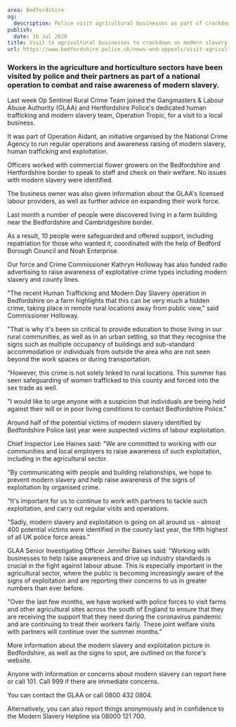 ```yaml
area: Bedfordshire
og:
  description: Police visit agricultural businesses as part of crackdown on modern slavery
publish:
  date: 16 Jul 2020
title: Visit to agricultural businesses to crackdown on modern slavery
url: https://www.bedfordshire.police.uk/news-and-appeals/visit-agricultural-businesses-crackdown-modern-slavery
```

### Workers in the agriculture and horticulture sectors have been visited by police and their partners as part of a national operation to combat and raise awareness of modern slavery.

Last week Op Sentinel Rural Crime Team joined the Gangmasters & Labour Abuse Authority (GLAA) and Hertfordshire Police's dedicated human trafficking and modern slavery team, Operation Tropic, for a visit to a local business.

It was part of Operation Aidant, an initiative organised by the National Crime Agency to run regular operations and awareness raising of modern slavery, human trafficking and exploitation.

Officers worked with commercial flower growers on the Bedfordshire and Hertfordshire border to speak to staff and check on their welfare. No issues with modern slavery were identified.

The business owner was also given information about the GLAA's licensed labour providers, as well as further advice on expanding their work force.

Last month a number of people were discovered living in a farm building near the Bedfordshire and Cambridgeshire border.

As a result, 10 people were safeguarded and offered support, including repatriation for those who wanted it, coordinated with the help of Bedford Borough Council and Noah Enterprise.

Our force and Crime Commissioner Kathryn Holloway has also funded radio advertising to raise awareness of exploitative crime types including modern slavery and county lines.

"The recent Human Trafficking and Modern Day Slavery operation in Bedfordshire on a farm highlights that this can be very much a hidden crime, taking place in remote rural locations away from public view," said Commissioner Holloway.

"That is why it's been so critical to provide education to those living in our rural communities, as well as in an urban setting, so that they recognise the signs such as multiple occupancy of buildings and sub-standard accommodation or individuals from outside the area who are not seen beyond the work spaces or during transportation.

"However, this crime is not solely linked to rural locations. This summer has seen safeguarding of women trafficked to this county and forced into the sex trade as well.

"I would like to urge anyone with a suspicion that individuals are being held against their will or in poor living conditions to contact Bedfordshire Police."

Around half of the potential victims of modern slavery identified by Bedfordshire Police last year were suspected victims of labour exploitation.

Chief Inspector Lee Haines said: "We are committed to working with our communities and local employers to raise awareness of such exploitation, including in the agricultural sector.

"By communicating with people and building relationships, we hope to prevent modern slavery and help raise awareness of the signs of exploitation by organised crime.

"It's important for us to continue to work with partners to tackle such exploitation, and carry out regular visits and operations.

"Sadly, modern slavery and exploitation is going on all around us - almost 400 potential victims were identified in the county last year, the fifth highest of all UK police force areas."

GLAA Senior Investigating Officer Jennifer Baines said: "Working with businesses to help raise awareness and drive up industry standards is crucial in the fight against labour abuse. This is especially important in the agricultural sector, where the public is becoming increasingly aware of the signs of exploitation and are reporting their concerns to us in greater numbers than ever before.

"Over the last few months, we have worked with police forces to visit farms and other agricultural sites across the south of England to ensure that they are receiving the support that they need during the coronavirus pandemic and are continuing to treat their workers fairly. These joint welfare visits with partners will continue over the summer months."

More information about the modern slavery and exploitation picture in Bedfordshire, as well as the signs to spot, are outlined on the force's website.

Anyone with information or concerns about modern slavery can report here or call 101. Call 999 if there are immediate concerns.

You can contact the GLAA or call 0800 432 0804.

Alternatively, you can also report things anonymously and in confidence to the Modern Slavery Helpline via 08000 121 700.
